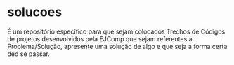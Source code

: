 # solucoes
É um repositório específico para que sejam colocados Trechos de Códigos de projetos desenvolvidos pela EJComp que sejam referentes a Problema/Solução, apresente uma solução de algo e que seja a forma certa ded se passar.
